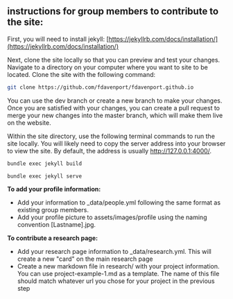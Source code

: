 ## instructions for group members to contribute to the site:

First, you will need to install jekyll: [https://jekyllrb.com/docs/installation/](https://jekyllrb.com/docs/installation/)

Next, clone the site locally so that you can preview and test your changes. Navigate to a directory on your computer where you want to site to be located. Clone the site with the following command:  
```bash
git clone https://github.com/fdavenport/fdavenport.github.io
```
You can use the dev branch or create a new branch to make your changes. Once you are satisfied with your changes, you can create a pull request to merge your new changes into the master branch, which will make them live on the website. 

Within the site directory, use the following terminal commands to run the site locally. You will likely need to copy the server address into your browser to view the site. By default, the address is usually http://127.0.0.1:4000/. 
```bash
bundle exec jekyll build

bundle exec jekyll serve
```

**To add your profile information:**
* Add your information to _data/people.yml following the same format as existing group members.
* Add your profile picture to assets/images/profile using the naming convention [Lastname].jpg. 

**To contribute a research page:**
* Add your research page information to _data/research.yml. This will create a new "card" on the main research page
* Create a new markdown file in research/ with your project information. You can use project-example-1.md as a template. The name of this file should match whatever url you chose for your project in the previous step

